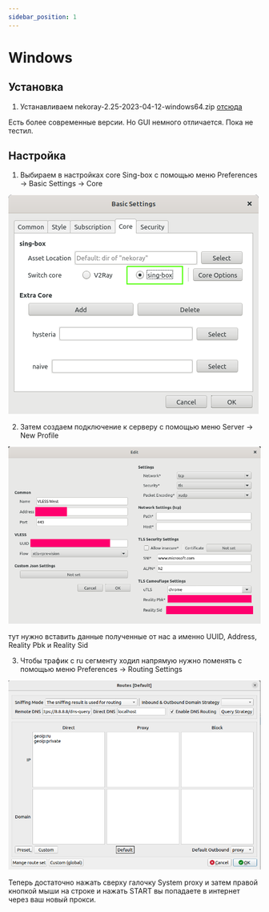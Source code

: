 ```yaml
---
sidebar_position: 1
---
```


# Windows

## Установка

1. Устанавливаем nekoray-2.25-2023-04-12-windows64.zip [отсюда](https://github.com/MatsuriDayo/nekoray/releases/tag/2.25)

Есть более современные версии. Но GUI немного отличается. Пока не тестил.

## Настройка

1. Выбираем в настройках core Sing-box с помощью меню Preferences -> Basic Settings -> Core

![windows](../../../static/img/desktop/common/1.png)

2. Затем создаем подключение к серверу с помощью меню Server -> New Profile

![windows](../../../static/img/desktop/common/2.png)

тут нужно вставить данные полученные от нас
а именно UUID, Address, Reality Pbk и Reality Sid

3. Чтобы трафик с ru сегменту ходил напрямую нужно поменять с помощью меню Preferences -> Routing Settings

![windows](../../../static/img/desktop/common/3.png)

Теперь достаточно нажать сверху галочку System proxy и затем правой кнопкой мыши на строке и нажать START вы попадаете в интернет через ваш новый прокси.